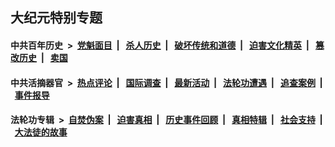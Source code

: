 ## 大纪元特别专题

#### 中共百年历史 &nbsp;>&nbsp; [党魁面目](indexes/nf1176107/README.md?09110430) &nbsp;| &nbsp; [杀人历史](indexes/nf1176106/README.md?09110430) &nbsp;| &nbsp; [破坏传统和道德](indexes/nf1176106/README.md?09110430) &nbsp;| &nbsp; [迫害文化精英](indexes/nf1176111/README.md?09110430) &nbsp;| &nbsp; [篡改历史](indexes/nf1176115/README.md?09110430) &nbsp;| &nbsp; [卖国](indexes/nf1176117/README.md?09110430) 

#### 中共活摘器官 &nbsp;>&nbsp; [热点评论](indexes/nf5879/README.md?09110430) &nbsp;| &nbsp; [国际调查](indexes/nf5947/README.md?09110430) &nbsp;| &nbsp; [最新活动](indexes/nf5883/README.md?09110430) &nbsp;| &nbsp; [法轮功遭遇](indexes/nf5881/README.md?09110430) &nbsp;| &nbsp; [追查案例](indexes/nf5880/README.md?09110430) &nbsp;| &nbsp; [事件报导](indexes/nf5877/README.md?09110430) 

#### 法轮功专辑 &nbsp;>&nbsp; [自焚伪案](indexes/nf5562/README.md?09110430) &nbsp;| &nbsp; [迫害真相](indexes/nf4379/README.md?09110430) &nbsp;| &nbsp; [历史事件回顾](indexes/nf5793/README.md?09110430) &nbsp;| &nbsp; [真相特辑](indexes/nf4389/README.md?09110430) &nbsp;| &nbsp; [社会支持](indexes/nf4386/README.md?09110430) &nbsp;| &nbsp; [大法徒的故事](indexes/nf1147481/README.md?09110430) 


